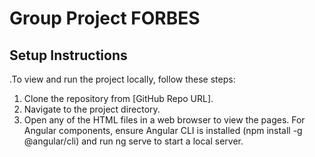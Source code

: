 # Group Project FORBES


## Setup Instructions
.To view and run the project locally, follow these steps:

01. Clone the repository from [GitHub Repo URL].
02. Navigate to the project directory.
03. Open any of the HTML files in a web browser to view the pages.
For Angular components, ensure Angular CLI is installed (npm install -g @angular/cli) and run ng serve to start a local server.
